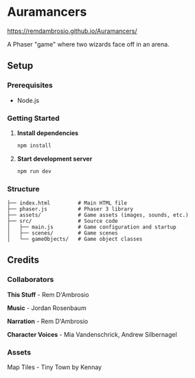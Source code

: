 # Auramancers

https://remdambrosio.github.io/Auramancers/

A Phaser "game" where two wizards face off in an arena.

## Setup

### Prerequisites
- Node.js

### Getting Started

1. **Install dependencies**
   ```bash
   npm install
   ```

2. **Start development server**
   ```bash
   npm run dev
   ```

### Structure
```
├── index.html         # Main HTML file
├── phaser.js          # Phaser 3 library
├── assets/            # Game assets (images, sounds, etc.)
├── src/               # Source code
│   ├── main.js        # Game configuration and startup
│   ├── scenes/        # Game scenes
│   └── gameObjects/   # Game object classes
```

## Credits

### Collaborators

**This Stuff** - Rem D'Ambrosio

**Music** - Jordan Rosenbaum

**Narration** - Rem D'Ambrosio

**Character Voices** - Mia Vandenschrick, Andrew Silbernagel

### Assets

Map Tiles - Tiny Town by Kennay
